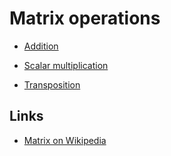 # Matrix operations

- [Addition](./addition/)

- [Scalar multiplication](./scalar_multiplication/)

- [Transposition](./transposition/)


## Links

- [Matrix on Wikipedia](https://en.wikipedia.org/wiki/Matrix_%28mathematics%29)
